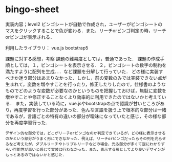 # bingo-sheet
実装内容；level2
    ビンゴシートが自動で作成され，ユーザーがビンゴシートのマスをクリックすることで色が変わる．また，リーチorビンゴ判定の時，リーチorビンゴが表示される．

利用したライブラリ：
    vue.js
    bootstrap5

課題に対する感想，考察
    課題の難易度としては，普通であった．
    課題の作成手順としては，１，ビンゴシートを表示させる．２，ビンゴシートの数字の制約を満たすように配列を生成．．．など課題を分解して行っていた．
    どの様に実装すべきか迷う部分はあまりなかった．しかし，前の変数のみでは実装できない点が生まれて，変数を増やすことを行ったり，修正したりしたので，仕様書のようなものでどのような変数が必要なのかというものを把握しておけば，無駄に変数を増やすことや修正することなくより効率的に利用できたのではないかと考えている．
    また，実装している時に，vue.jsやbootstrapの点で認識が甘いところがあり，再度学習を行った部分があった．色んな言語を扱う上で根本的な部分は一緒であるが，言語ごとの特有の違いの部分が曖昧になっていたと感じ，その様な部分を再度学習行った．
    
    デザイン的な部分では，どこがリーチorビンゴなのか判定できているが，どの様に表示させるのかという部分がうまく形にできなかった．例えば，リーチorビンゴだったらその列を光らせるなど考えたが，ダブルリーチやトリプルリーチなどの場合，光る部分が多くて逆にわかりずらい可能性が高いと感じて実装は行わなかった．また，表示する形としてより良いデザインがもっとあるのではないかと感じた．